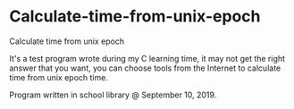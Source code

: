 # Calculate-time-from-unix-epoch
Calculate time from unix epoch

It's a test program wrote during my C learning time, it may not get the right answer that you want, you can choose tools from the Internet to calculate time from unix epoch time.

Program written in school library @ September 10, 2019.
